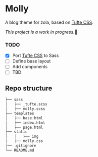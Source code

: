 # Molly

A blog theme for zola, based on [Tufte CSS](https://edwardtufte.github.io/tufte-css/).

*This project is a work in progress.*:dog:

### TODO
- [x] Port [Tufte CSS](https://edwardtufte.github.io/tufte-css/) to Sass
- [ ] Define base layout
- [ ] Add components
- [ ] TBD

## Repo structure
``` bash
├── sass
│   ├── _tufte.scss
│   ├── molly.scss
├── templates
│   ├── base.html
│   ├── index.html
│   ├── page.html
├── static
│   │   ├── img
│   ├── molly.css
│── .gitignore
└── README.md
```
